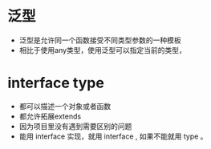 # 泛型
- 泛型是允许同一个函数接受不同类型参数的一种模板
- 相比于使用any类型，使用泛型可以指定当前的类型，

# interface type
- 都可以描述一个对象或者函数
- 都允许拓展extends
- 因为项目里没有遇到需要区别的问题
- 能用 interface 实现，就用 interface , 如果不能就用 type 。


